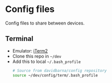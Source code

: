 # Config files
Config files to share between devices.

## Terminal

* Emulator: [iTerm2](https://www.iterm2.com/)
* Clone this repo in `~/dev`
* Add this to local `~/.bash_profile`
    ```bash
    # Source from davidbarna/config repository
    source ~/dev/config/term/.bash_profile
    ```